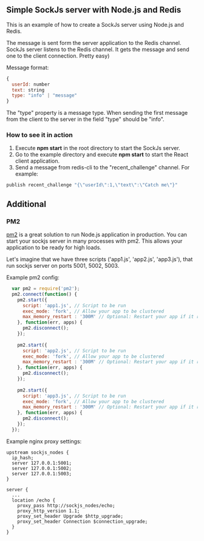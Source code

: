 ## Simple SockJs server with Node.js and Redis

This is an example of how to create a SockJs server using Node.js and Redis. 

The message is sent form the server application to the Redis channel. SockJs server listens to the Redis channel. It gets the message and send one to the client connection. Pretty easy)

Message format:
```javascript
{
  userId: number
  text: string
  type: "info" | "message"
}
```
The "type" property is a message type. When sending the first message from the client to the server in the field "type" should be "info". 

### How to see it in action
1. Execute **npm start** in the root directory to start the SockJs server.
2. Go to the example directory and execute **npm start** to start the React client application.
3. Send a message from redis-cli to the "recent_challenge" channel. For example:
```javascript
publish recent_challenge "{\"userId\":1,\"text\":\"Catch me\"}"
```
## Additional
### PM2
[pm2](https://github.com/Unitech/pm2) is a great solution to run Node.js application in production. You can start your sockjs server in many processes with pm2. This allows your application to be ready for high loads.

Let's imagine that we have three scripts ('app1.js', 'app2.js', 'app3.js'), that run sockjs server on ports 5001, 5002, 5003.

Example pm2 config:

```js
  var pm2 = require('pm2');
  pm2.connect(function() {
    pm2.start({
      script: 'app1.js', // Script to be run 
      exec_mode: 'fork', // Allow your app to be clustered 
      max_memory_restart : '300M' // Optional: Restart your app if it reaches 300Mo 
    }, function(err, apps) {
      pm2.disconnect();
    });
    
    pm2.start({
      script: 'app2.js', // Script to be run 
      exec_mode: 'fork', // Allow your app to be clustered 
      max_memory_restart : '300M' // Optional: Restart your app if it reaches 300Mo 
    }, function(err, apps) {
      pm2.disconnect();
    });
    
    pm2.start({
      script: 'app3.js', // Script to be run 
      exec_mode: 'fork', // Allow your app to be clustered 
      max_memory_restart : '300M' // Optional: Restart your app if it reaches 300Mo 
    }, function(err, apps) {
      pm2.disconnect();
    });
  });
```

Example nginx proxy settings:

```
upstream sockjs_nodes {
  ip_hash;
  server 127.0.0.1:5001;
  server 127.0.0.1:5002;
  server 127.0.0.1:5003;
}

server {
  ...
  location /echo {
    proxy_pass http://sockjs_nodes/echo;
    proxy_http_version 1.1;
    proxy_set_header Upgrade $http_upgrade;
    proxy_set_header Connection $connection_upgrade;
  }
}
```
